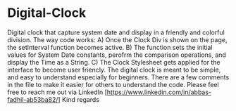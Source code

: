 # Digital-Clock
Digital clock that capture system date and display in a friendly and colorful division.
The way code works:
A) Once the Clock Div is shown on the page, the setInterval function becomes active.
B) The function sets the initial values for System Date constants, perofrm the comparison operations, and display the Time as a String.
C) The Clock Stylesheet gets applied for the interface to become user friencly.
The digital clock is meant to be simple, and easy to understand especially for beginners.
There are a few comments in the file to make it easier for others to understand the code.
Please feel free to reach me out via LinkedIn [https://www.linkedin.com/in/abbas-fadhil-ab53ba82/]
Kind regards
